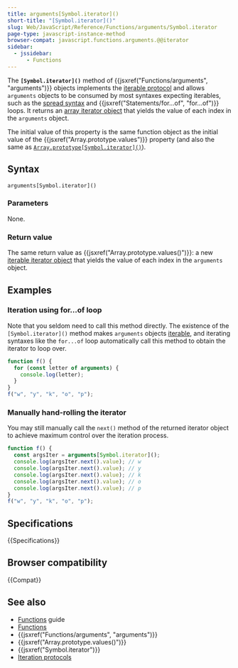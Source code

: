 ```yaml
---
title: arguments[Symbol.iterator]()
short-title: "[Symbol.iterator]()"
slug: Web/JavaScript/Reference/Functions/arguments/Symbol.iterator
page-type: javascript-instance-method
browser-compat: javascript.functions.arguments.@@iterator
sidebar:
  - jssidebar:
      - Functions
---
```


The **`[Symbol.iterator]()`** method of {{jsxref("Functions/arguments", "arguments")}} objects implements the [iterable protocol](/en-US/docs/Web/JavaScript/Reference/Iteration_protocols) and allows `arguments` objects to be consumed by most syntaxes expecting iterables, such as the [spread syntax](/en-US/docs/Web/JavaScript/Reference/Operators/Spread_syntax) and {{jsxref("Statements/for...of", "for...of")}} loops. It returns an [array iterator object](/en-US/docs/Web/JavaScript/Reference/Global_Objects/Iterator) that yields the value of each index in the `arguments` object.

The initial value of this property is the same function object as the initial value of the {{jsxref("Array.prototype.values")}} property (and also the same as [`Array.prototype[Symbol.iterator]()`](/en-US/docs/Web/JavaScript/Reference/Global_Objects/Array/Symbol.iterator)).

## Syntax

```js-nolint
arguments[Symbol.iterator]()
```

### Parameters

None.

### Return value

The same return value as {{jsxref("Array.prototype.values()")}}: a new [iterable iterator object](/en-US/docs/Web/JavaScript/Reference/Global_Objects/Iterator) that yields the value of each index in the `arguments` object.

## Examples

### Iteration using for...of loop

Note that you seldom need to call this method directly. The existence of the `[Symbol.iterator]()` method makes `arguments` objects [iterable](/en-US/docs/Web/JavaScript/Reference/Iteration_protocols#the_iterable_protocol), and iterating syntaxes like the `for...of` loop automatically call this method to obtain the iterator to loop over.

```js
function f() {
  for (const letter of arguments) {
    console.log(letter);
  }
}
f("w", "y", "k", "o", "p");
```

### Manually hand-rolling the iterator

You may still manually call the `next()` method of the returned iterator object to achieve maximum control over the iteration process.

```js
function f() {
  const argsIter = arguments[Symbol.iterator]();
  console.log(argsIter.next().value); // w
  console.log(argsIter.next().value); // y
  console.log(argsIter.next().value); // k
  console.log(argsIter.next().value); // o
  console.log(argsIter.next().value); // p
}
f("w", "y", "k", "o", "p");
```

## Specifications

{{Specifications}}

## Browser compatibility

{{Compat}}

## See also

- [Functions](/en-US/docs/Web/JavaScript/Guide/Functions) guide
- [Functions](/en-US/docs/Web/JavaScript/Reference/Functions)
- {{jsxref("Functions/arguments", "arguments")}}
- {{jsxref("Array.prototype.values()")}}
- {{jsxref("Symbol.iterator")}}
- [Iteration protocols](/en-US/docs/Web/JavaScript/Reference/Iteration_protocols)
